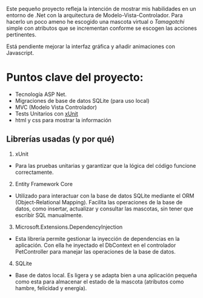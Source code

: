 

Este pequeño proyecto refleja la intención de mostrar mis habilidades en un entorno de .Net con la arquitectura de Modelo-Vista-Controlador.
Para hacerlo un poco ameno he escogido una mascota virtual o _Tamagotchi_ simple con atributos que se incrementan conforme se escogen las acciones pertinentes.

Está pendiente mejorar la interfaz gráfica y añadir animaciones con Javascript.

# Puntos clave del proyecto:
- Tecnología ASP Net.
- Migraciones de base de datos SQLite (para uso local)
- MVC (Modelo Vista Controlador)
- Tests Unitarios con [xUnit](https://xunit.net/)
- html y css para mostrar la información

## Librerías usadas (y por qué)

1. xUnit
- Para las pruebas unitarias y garantizar que la lógica del código funcione correctamente.
2. Entity Framework Core
- Utilizado para interactuar con la base de datos SQLite mediante el ORM (Object-Relational Mapping). Facilita las operaciones de la base de datos, como insertar, actualizar y consultar las mascotas, sin tener que escribir SQL manualmente.
3. Microsoft.Extensions.DependencyInjection
- Esta librería permite gestionar la inyección de dependencias en la aplicación. Con ella he inyectado el DbContext en el controlador PetController para manejar las operaciones de la base de datos.
4. SQLite
- Base de datos local. Es ligera y se adapta bien a una aplicación pequeña como esta para almacenar el estado de la mascota (atributos como hambre, felicidad y energía).
